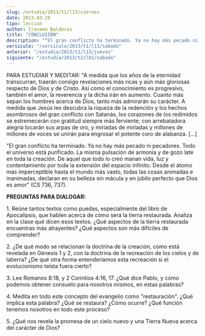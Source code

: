 ```yaml
---
slug: /estudia/2013/t1/l13/viernes
date: 2013-03-29
tipo: leccion
author: Irasema Balderas
title: "CONCLUSIÓN"
description: "“El gran conflicto ha terminado. Ya no hay más pecado ni pecadores. Todo el  universo está purificado. La misma pulsación de armonía y de gozo late en toda  la creación. De aquel que todo lo creó manan vida, luz y contentamiento por  toda la extensión del espacio infinito...."
versiculo: "/versiculo/2013/t1/l13/sabado"
anterior: "/estudia/2013/t1/l13/jueves"
siguiente: "/estudia/2013/t2/l01/sabado"
---
```


PARA ESTUDIAR Y MEDITAR: "A medida que los años de la eternidad transcurran, traerán consigo revelaciones más ricas y aún más gloriosas respecto de Dios y de Cristo. Así como el conocimiento es progresivo, también el amor, la reverencia y la dicha irán en aumento. Cuanto más sepan los hombres acerca de Dios, tanto más admirarán su carácter. A medida que Jesús les descubra la riqueza de la redención y los hechos asombrosos del gran conflicto con Satanás, los corazones de los redimidos se estremecerán con gratitud siempre más ferviente; con arrebatadora alegría tocarán sus arpas de oro, y miríadas de miríadas y millones de millones de voces se unirán para engrosar el potente coro de alabanza. [...]

"El gran conflicto ha terminado. Ya no hay más pecado ni pecadores. Todo el universo está purificado. La misma pulsación de armonía y de gozo late en toda la creación. De aquel que todo lo creó manan vida, luz y contentamiento por toda la extensión del espacio infinito. Desde el átomo más imperceptible hasta el mundo más vasto, todas las cosas animadas e inanimadas, declaran en su belleza sin mácula y en júbilo perfecto que Dios es amor" (CS 736, 737).

**PREGUNTAS PARA DIALOGAR:**

1\. Reúne tantos textos como puedas, especialmente del libro de Apocalipsis, que hablen acerca de cómo será la tierra restaurada. Analiza en la clase qué dicen esos textos. ¿Qué aspectos de la tierra restaurada encuentras más atrayentes? ¿Qué aspectos son más difíciles de comprender?

2\. ¿De qué modo se relacionan la doctrina de la creación, como está revelada en Génesis 1 y 2, con la doctrina de la recreación de los cielos y de latierra? ¿De qué otra forma entenderíamos esta recreación si el evolucionismo teísta fuera cierto?

3\. Lee Romanos 8:18, y 2 Corintios 4:16, 17. ¿Qué dice Pablo, y cómo podemos obtener consuelo para nosotros mismos, en estas palabras?

4\. Medita en todo este concepto del evangelio como "restauración". ¿Qué implica esta palabra? ¿Qué se restaura? ¿Cómo ocurre? ¿Qué función tenemos nosotros en todo este proceso?

5\. ¿Qué nos revela la promesa de un cielo nuevo y una Tierra Nueva acerca del carácter de Dios?
